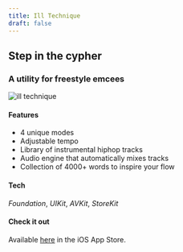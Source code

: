 ```yaml
---
title: Ill Technique
draft: false
---
```


## Step in the cypher
### A utility for freestyle emcees

![ill technique](/rory-allen/img/ITDarkLogo1024.png)

#### Features
- 4 unique modes
- Adjustable tempo
- Library of instrumental hiphop tracks
- Audio engine that automatically mixes tracks
- Collection of 4000+ words to inspire your flow

#### Tech
*Foundation*, *UIKit*, *AVKit*, *StoreKit*

#### Check it out
Available [here](https://apps.apple.com/app/id1470018188) in the iOS App Store.